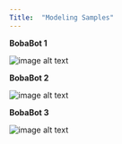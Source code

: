 ```yaml
---
Title:  "Modeling Samples"
---
```


**BobaBot 1**

![image alt text](/images/Modeling/BobaBot_01.jpg)

**BobaBot 2**

![image alt text](/images/Modeling/BobaBot_02.jpg)

**BobaBot 3**

![image alt text](/images/Modeling/BobaBot_03.jpg)

